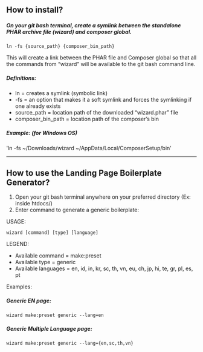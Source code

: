 ## How to install?

##### On your git bash terminal, create a symlink between the standalone PHAR archive file (wizard) and composer global.

`ln -fs {source_path} {composer_bin_path}`

This will create a link between the PHAR file and Composer global so that all the commands from “wizard” will be available to the git bash command line.

##### Definitions:
- ln = creates a symlink (symbolic link)
- -fs = an option that makes it a soft symlink and forces the symlinking if one already exists
- source_path = location path of the downloaded “wizard.phar” file
- composer_bin_path = location path of the composer’s bin 

##### Example: (for Windows OS)

'ln -fs ~/Downloads/wizard ~/AppData/Local/ComposerSetup/bin'

------

## How to use the Landing Page Boilerplate Generator?

1. Open your git bash terminal anywhere on your preferred directory (Ex: inside htdocs/)
2. Enter command to generate a generic boilerplate:

USAGE: 

`wizard [command] [type] [language]`

LEGEND:
- Available command = make:preset
- Available type = generic
- Available languages =  en, id, in, kr, sc, th, vn, eu, ch, jp, hi, te, gr, pl, es, pt

Examples:
##### Generic EN page: 

`wizard make:preset generic --lang=en`

##### Generic Multiple Language page: 

`wizard make:preset generic --lang={en,sc,th,vn}`
